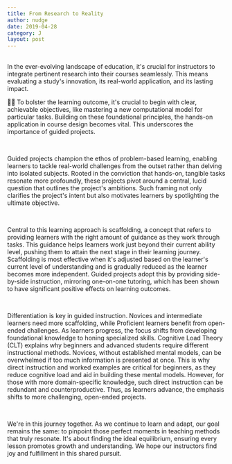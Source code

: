 ```yaml
---
title: From Research to Reality
author: nudge
date: 2019-04-28
category: J
layout: post
---
```

<br>
In the ever-evolving landscape of education, it's crucial for instructors to integrate pertinent research into their courses seamlessly. This means evaluating a study's innovation, its real-world application, and its lasting impact.

<br>


 🧗‍♀️ To bolster the learning outcome, it's crucial to begin with clear, achievable objectives, like mastering a new computational model for particular tasks.   Building on these foundational principles, the hands-on application in course design becomes vital. This underscores the importance of guided projects.
 
<br>

Guided projects champion the ethos of problem-based learning, enabling learners to tackle real-world challenges from the outset rather than delving into isolated subjects. Rooted in the conviction that hands-on, tangible tasks resonate more profoundly, these projects pivot around a central, lucid question that outlines the project's ambitions. Such framing not only clarifies the project's intent but also motivates learners by spotlighting the ultimate objective.

<br>

Central to this learning approach is scaffolding, a concept that refers to providing learners with the right amount of guidance as they work through tasks. This guidance helps learners work just beyond their current ability level, pushing them to attain the next stage in their learning journey. Scaffolding is most effective when it's adjusted based on the learner's current level of understanding and is gradually reduced as the learner becomes more independent. Guided projects adopt this by providing side-by-side instruction, mirroring one-on-one tutoring, which has been shown to have significant positive effects on learning outcomes.

<br>

Differentiation is key in guided instruction. Novices and intermediate learners need more scaffolding, while Proficient learners benefit from open-ended challenges. As learners progress, the focus shifts from developing foundational knowledge to honing specialized skills. Cognitive Load Theory (CLT) explains why beginners and advanced students require different instructional methods. Novices, without established mental models, can be overwhelmed if too much information is presented at once. This is why direct instruction and worked examples are critical for beginners, as they reduce cognitive load and aid in building these mental models. However, for those with more domain-specific knowledge, such direct instruction can be redundant and counterproductive. Thus, as learners advance, the emphasis shifts to more challenging, open-ended projects.

<br>

We're in this journey together. As we continue to learn and adapt, our goal remains the same: to pinpoint those perfect moments in teaching methods that truly resonate. It's about finding the ideal equilibrium, ensuring every lesson promotes growth and understanding. We hope our instructors find joy and fulfillment in this shared pursuit.


<br>
<br>
